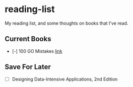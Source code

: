 # reading-list
My reading list, and some thoughts on books that I've read.

## Current Books

- [-] 100 GO Mistakes [link](./current_books/100_go_mistakes.md)

## Save For Later

- [ ] Designing Data-Intensive Applications, 2nd Edition

